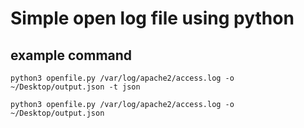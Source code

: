 # Simple open log file using python
## example command

```
python3 openfile.py /var/log/apache2/access.log -o ~/Desktop/output.json -t json
```

```
python3 openfile.py /var/log/apache2/access.log -o ~/Desktop/output.json
```